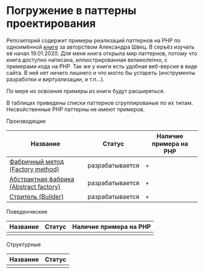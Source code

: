 # Погружение в паттерны проектирования

Репозиторий содержит примеры реализаций паттернов на PHP по одноимённой [книге][RefBook] за авторством Александра Швец.
В серъёз изучать её начал 19.01.2020. Для меня книга открыла мир паттернов, потому что книга  доступно написана, иллюстрированная великолепно, с примерами кода на PHP. Так же у книги есть удобная веб-версия в виде сайта. В ней нет ничего лишнего и что могло 
бы устареть (инструменты разработки и виртуализации, и т.п...).  

По мере их освоения примеры из книги будут расширяться. 
 
В таблицах приведены списки паттернов сгруппированые по их типам. Несвойственные PHP паттерны не имеют примеров.

Производящие

|Название                                                 | Статус        | Наличие примера на PHP|
|-----------------------                                  |-------        | ----------------------|
|[Фабричный метод (Factory method)][FactoryMethod]        |разрабатывается| +                     |
|[Абстрактная фабрика (Abstract factory)][AbstractFactory]|разрабатывается| +                     |
|[Стритель (Builder)][Builder]                            |разрабатывается| +                     |


Поведенческие

|Название               | Статус| Наличие примера на PHP|
|-----------------------|-------| ----------------------|
|||

Структурные

|Название               | Статус|
|-----------------------|-------|
|||

[RefBook]:<https://refactoring.guru/ru/design-patterns/book>


[FactoryMethod]:<https://github.com/iebrosalin/public_web/tree/backend/theory/shvec/www/public/patterns/reproducing/factory_method>
[AbstractFactory]:<https://github.com/iebrosalin/public_web/tree/backend/theory/shvec/www/public/patterns/reproducing/absctract_factory>
[Builder]:<https://github.com/iebrosalin/public_web/tree/backend/theory/shvec/www/public/patterns/reproducing/builder>
